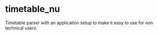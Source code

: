 # timetable_nu
Timetable parser with an application setup to make it easy to use for non technical users.
